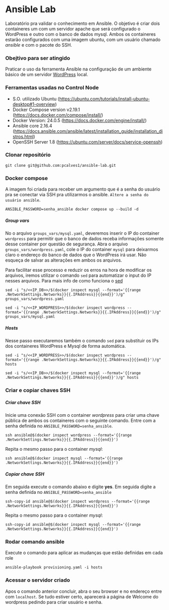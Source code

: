 # Ansible Lab
Laboratório pra validar o conhecimento em Ansible.
O objetivo é criar dois containeres um com um servidor apache que será configurado o WordPress e outro com o banco de dados mysql.
Ambos os containeres estarão configurados com uma imagem ubuntu, com um usuário chamado *ansible* e com o pacote do SSH.

### Obejtivo para ser atingido
Praticar o uso da ferramenta Ansible na configuração de um ambiente básico de um servidor [WordPress](https://ubuntu.com/tutorials/install-and-configure-wordpress#1-overview) local.

### Ferramentas usadas no Control Node
- S.O. utilizado Ubuntu (https://ubuntu.com/tutorials/install-ubuntu-desktop#1-overview)
- Docker Compose version v2.19.1 (https://docs.docker.com/compose/install/)
- Docker Version: 24.0.5 (https://docs.docker.com/engine/install/)
- Ansible core 2.16.4 (https://docs.ansible.com/ansible/latest/installation_guide/installation_distros.html)
- OpenSSH Server 1.8 (https://ubuntu.com/server/docs/service-openssh) 

### Clonar repositório

    git clone git@github.com:pcalves1/ansible-lab.git

### Docker compose
A imagem foi criada para receber um argumento que é a senha do usuário pra se conectar via SSH pra utilizarmos o ansible. `Altere a senha do usuário ansible`.

    ANSIBLE_PASSWORD=senha_ansible docker compose up --build -d

##### Group vars
No o arquivo `groups_vars/mysql.yaml`, deveremos inserir o IP do container `wordpress` para permitir que o banco de dados receba informações somente desse container por questão de segurança. 
Abra o arquivo `groups_vars/wordpress.yaml`, cole o IP do container `mysql` para deixarmos claro o endereço do banco de dados que o WordPress irá usar. Não esqueça de salvar as alterações em ambos os arquivos.

Para facilitar esse processo e reduzir os erros na hora de modificar os arquivos, iremos utilizar o comando `sed` para automatizar o input do IP nesses arquivos. Para mais info de como funciona o [sed](https://www.gnu.org/software/sed/)

    sed -i "s/<<IP_DB>>/$(docker inspect mysql --format='{{range .NetworkSettings.Networks}}{{.IPAddress}}{{end}}')/g" groups_vars/wordpress.yaml

    sed -i "s/<<IP_WORDPRESS>>/$(docker inspect wordpress --format='{{range .NetworkSettings.Networks}}{{.IPAddress}}{{end}}')/g" groups_vars/mysql.yaml

##### Hosts
Nesse passo executaremos também o comando `sed` para substituir os IPs dos containeres WordPress e Mysql de forma automática. 

    sed -i "s/<<IP_WORDPRESS>>/$(docker inspect wordpress --format='{{range .NetworkSettings.Networks}}{{.IPAddress}}{{end}}')/g" hosts

    sed -i "s/<<IP_DB>>/$(docker inspect mysql --format='{{range .NetworkSettings.Networks}}{{.IPAddress}}{{end}}')/g" hosts


### Criar e copiar chaves SSH

##### Criar chave SSH
Inicie uma conexão SSH com o container *wordpress* para criar uma chave pública de ambos os containeres com o seguinte comando. Entre com a senha definida no `ANSIBLE_PASSWORD=senha_ansible`. 

    ssh ansible@$(docker inspect wordpress --format='{{range .NetworkSettings.Networks}}{{.IPAddress}}{{end}}')

Repita o mesmo passo para o  container *mysql*:

    ssh ansible@$(docker inspect mysql --format='{{range .NetworkSettings.Networks}}{{.IPAddress}}{{end}}')


##### Copiar chave SSH

Em seguida execute o comando abaixo e digite **yes**. Em seguida digite a senha definida no `ANSIBLE_PASSWORD=senha_ansible`

    ssh-copy-id ansible@$(docker inspect wordpress --format='{{range .NetworkSettings.Networks}}{{.IPAddress}}{{end}}')

Repita o mesmo passo para o  container *mysql*:

    ssh-copy-id ansible@$(docker inspect mysql --format='{{range .NetworkSettings.Networks}}{{.IPAddress}}{{end}}')

### Rodar comando ansible
Execute o comando para aplicar as mudanças que estão definidas em cada role

    ansible-playbook provisioning.yaml -i hosts 


### Acessar o servidor criado
Apos o comando anterior concluir, abra o seu browser e no endereço entre com `localhost`. Se tudo estiver certo, aparecerá a página de Welcome do wordpress pedindo para criar usuário e senha.